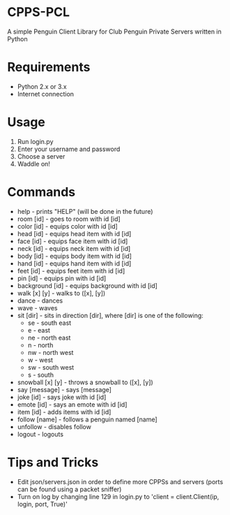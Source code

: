 # CPPS-PCL
A simple Penguin Client Library for Club Penguin Private Servers written in Python

# Requirements
- Python 2.x or 3.x
- Internet connection

# Usage
1. Run login.py
2. Enter your username and password
3. Choose a server
4. Waddle on!

# Commands
- help - prints "HELP" (will be done in the future)
- room [id] - goes to room with id [id]
- color [id] - equips color with id [id]
- head [id] - equips head item with id [id]
- face [id] - equips face item with id [id]
- neck [id] - equips neck item with id [id]
- body [id] - equips body item with id [id]
- hand [id] - equips hand item with id [id]
- feet [id] - equips feet item with id [id]
- pin [id] - equips pin with id [id]
- background [id] - equips background with id [id]
- walk [x] [y] - walks to ([x], [y])
- dance - dances
- wave - waves
- sit [dir] - sits in direction [dir], where [dir] is one of the following:
  - se - south east
  - e - east
  - ne - north east
  - n - north
  - nw - north west
  - w - west
  - sw - south west
  - s - south
- snowball [x] [y] - throws a snowball to ([x], [y])
- say [message] - says [message]
- joke [id] - says joke with id [id]
- emote [id] - says an emote with id [id]
- item [id] - adds items with id [id]
- follow [name] - follows a penguin named [name]
- unfollow - disables follow
- logout - logouts

# Tips and Tricks
- Edit json/servers.json in order to define more CPPSs and servers (ports can be found using a packet sniffer)
- Turn on log by changing line 129 in login.py to 'client = client.Client(ip, login, port, True)'
